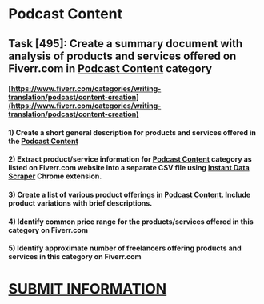 # Podcast Content
## Task [495]: Create a summary document with analysis of products and services offered on Fiverr.com in [Podcast Content](https://www.fiverr.com/categories/writing-translation/podcast/content-creation) category
#### [https://www.fiverr.com/categories/writing-translation/podcast/content-creation](https://www.fiverr.com/categories/writing-translation/podcast/content-creation)
#### 1) Create a short general description for products and services offered in the [Podcast Content](https://www.fiverr.com/categories/writing-translation/podcast/content-creation)
#### 2) Extract product/service information for [Podcast Content](https://www.fiverr.com/categories/writing-translation/podcast/content-creation) category as listed on Fiverr.com website into a separate CSV file using [Instant Data Scraper](https://chrome.google.com/webstore/detail/instant-data-scraper/ofaokhiedipichpaobibbnahnkdoiiah) Chrome extension.
#### 3) Create a list of various product offerings in [Podcast Content](https://www.fiverr.com/categories/writing-translation/podcast/content-creation). Include product variations with brief descriptions.
#### 4) Identify common price range for the products/services offered in this category on Fiverr.com
#### 5) Identify approximate number of freelancers offering products and services in this category on Fiverr.com

# [SUBMIT INFORMATION](https://forms.office.com/r/8AEKjkLxKG)
